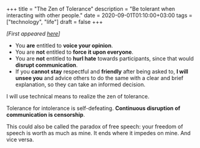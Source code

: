 +++
title = "The Zen of Tolerance"
description = "Be tolerant when interacting with other people."
date = 2020-09-01T01:10:00+03:00
tags = ["technology", "life"]
draft = false
+++

_[First appeared [here](https://www.draketo.de/english/zen-of-tolerance)]_

-   You **are** entitled to **voice your opinion**.
-   You are **not** entitled to **force it upon everyone**.
-   You are **not** entitled to **hurl hate** towards participants, since that would
    **disrupt communication**.
-   If you **cannot stay** respectful and **friendly** after being asked to, **I will
    unsee you** and advice others to do the same with a clear and brief
    explanation, so they can take an informed decision.

I will use technical means to realize the zen of tolerance.

Tolerance for intolerance is self-defeating. **Continuous disruption of
communication is censorship**.

This could also be called the paradox of free speech: your freedom of speech is
worth as much as mine. It ends where it impedes on mine. And vice versa.
